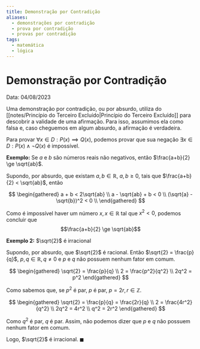 ```yaml
---
title: Demonstração por Contradição
aliases:
  - demonstrações por contradição
  - prova por contradição
  - provas por contradição
tags:
  - matemática
  - lógica
---
```

# Demonstração por Contradição

Data: 04/08/2023

Uma demonstração por contradição, ou por absurdo, utiliza do [[notes/Princípio do Terceiro Excluído|Princípio do Terceiro Excluído]] para descobrir a validade de uma afirmação. Para isso, assumimos ela como falsa e, caso cheguemos em algum absurdo, a afirmação é verdadeira.

Para provar $\forall x \in D: P(x) \implies Q(x)$, podemos provar que sua negação $\exists x \in D: P(x) \land \lnot Q(x)$ é impossível.

**Exemplo:** Se $a$ e $b$ são números reais não negativos, então $\frac{a+b}{2} \ge \sqrt{ab}$.

Supondo, por absurdo, que existam $a,b \in \mathbb{R}$, $a,b \geqslant 0$, tais que $\frac{a+b}{2} < \sqrt{ab}$, então

$$
\begin{gathered}
a + b < 2\sqrt{ab} \\
a - \sqrt{ab} + b < 0 \\
(\sqrt{a} - \sqrt{b})^2 < 0 \\
\end{gathered}
$$

Como é impossível haver um número $x, x \in \mathbb{R}$ tal que $x^2 < 0$, podemos concluir que
$$\frac{a+b}{2} \ge \sqrt{ab}$$

**Exemplo 2:** $\sqrt{2}$ é irracional

Supondo, por absurdo, que $\sqrt{2}$ é racional. Então $\sqrt{2} = \frac{p}{q}$, $p,q \in \mathbb{R}, q \neq 0$ e $p$ e $q$ não possuem nenhum fator em comum.

$$
\begin{gathered}
\sqrt{2} = \frac{p}{q} \\
2 = \frac{p^2}{q^2} \\
2q^2 = p^2
\end{gathered}
$$

Como sabemos que, se $p^2$ é par, $p$ é par, $p = 2r, r \in \mathbb{Z}$.

$$
\begin{gathered}
\sqrt{2} = \frac{p}{q} = \frac{2r}{q} \\
2 = \frac{4r^2}{q^2} \\
2q^2 = 4r^2 \\
q^2 = 2r^2
\end{gathered}
$$

Como $q^2$ é par, $q$ é par. Assim, não podemos dizer que $p$ e $q$ não possuem nenhum fator em comum.

Logo, $\sqrt{2}$ é irracional. $\blacksquare$